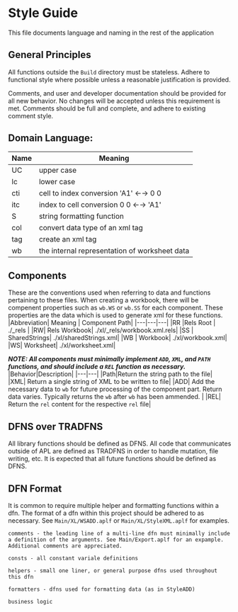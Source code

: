 # Style Guide
This file documents language and naming in the rest of the application

## General Principles
All functions outside the `Build` directory must be stateless. Adhere to functional style where possible unless a reasonable justification is provided. 

Comments, and user and developer documentation should be provided for all new behavior. No changes will be accepted unless this requirement is met. Comments should be full and complete, and adhere to existing comment style.

## Domain Language:
|Name|Meaning|
|---|---|
|UC | upper case|
|lc| lower case|
|cti|cell to index conversion 'A1' ←→ 0 0|
|itc |index to cell conversion  0 0 ←→ 'A1'|
|S   |string formatting function|
|col | convert data type of an xml <c></c> tag|
|tag | create an xml tag|
|wb  | the internal representation of worksheet data|

## Components
These are the conventions used when referring to data and functions pertaining to these files.
When creating a workbook, there will be compenent properties such as `wb.WS` or `wb.SS` for each component. These properties are the data which is used to generate xml for these functions.
|Abbreviation| Meaning | Component Path|
|---|---|---|
|RR |Rels Root    |  ./_rels |
|RW| Rels Workbook|  ./xl/_rels/workbook.xml.rels|
|SS | SharedStrings|  ./xl/sharedStrings.xml|
|WB | Workbook|       ./xl/workbook.xml|
|WS|   Worksheet|      ./xl/worksheet.xml|

***NOTE: All components must minimally implement `ADD`, `XML`, and `PATH` functions, and should include a `REL` function as necessary.***
|Behavior|Description|
|---|---|
|Path|Return the string path to the file|
|XML| Return a single string of XML to be written to file|
|ADD| Add the necessary data to `wb` for future processing of the component part. Return data varies. Typically returns the `wb` after `wb` has been ammended.  |
|REL| Return the `rel` content for the respective `rel` file|


## DFNS over TRADFNS
All library functions should be defined as DFNS. All code that communicates outside of APL are defined as TRADFNS in order to handle mutation, file writing, etc. It is expected that all future functions should be defined as DFNS. 


## DFN Format
It is common to require multiple helper and formatting functions within a dfn. The format of a dfn within this project should be adhered to as necessary. See `Main/XL/WSADD.aplf` or `Main/XL/StyleXML.aplf` for examples. 

```APL
comments - the leading line of a multi-line dfn must minimally include a definition of the arguments. See Main/Export.aplf for an expample. Additional comments are appreciated.

consts - all constant variale definitions

helpers - small one liner, or general purpose dfns used throughout this dfn

formatters - dfns used for formatting data (as in StyleADD)

business logic
```